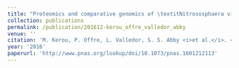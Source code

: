 ```yaml
---
title: "Proteomics and comparative genomics of \textitNitrososphaera viennensis reveal the core genome and adaptations of archaeal ammonia oxidizers"
collection: publications
permalink: /publication/201612-kerou_offre_valledor_abby
venue: ''
citation: 'M. Kerou, P. Offre, L. Valledor, S. S. Abby <i>et al.</i>. <b>Proteomics and comparative genomics of \textitNitrososphaera viennensis reveal the core genome and adaptations of archaeal ammonia oxidizers</b>, <i>Proceedings of the National Academy of Sciences,</i> December 2016'
year: '2016'
paperurl: 'http://www.pnas.org/lookup/doi/10.1073/pnas.1601212113'
---
```

